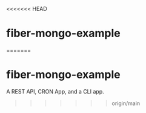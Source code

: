 <<<<<<< HEAD
# fiber-mongo-example
=======
# fiber-mongo-example
A REST API, CRON App, and a CLI app.
>>>>>>> origin/main
